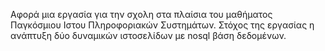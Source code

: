 Αφορά μια εργασία για την σχολη στα πλαίσια του μαθήματος Παγκόσμιου Ιστου Πληροφοριακών Συστημάτων. Στόχος της εργασίας η ανάπτυξη δύο δυναμικών ιστοσελίδων με nosql βάση δεδομένων.
